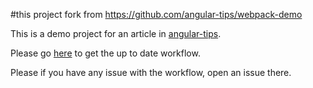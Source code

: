 #this project fork from https://github.com/angular-tips/webpack-demo

This is a demo project for an article in [angular-tips](http://angular-tips.com).

Please go [here](https://github.com/Foxandxss/angular-webpack-workflow) to get the up to date workflow.

Please if you have any issue with the workflow, open an issue there.
